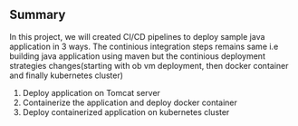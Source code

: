 ## Summary

In this project, we will created CI/CD pipelines to deploy sample java application in 3 ways.
The continious integration steps remains same i.e building java application using maven but the continious deployment strategies changes(starting with ob vm deployment, then docker container and finally kubernetes cluster)

1. Deploy application on Tomcat server
2. Containerize the application and deploy docker container
3. Deploy containerized application on kubernetes cluster
